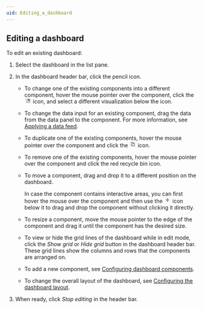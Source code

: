```yaml
---
uid: Editing_a_dashboard
---
```


## Editing a dashboard

To edit an existing dashboard:

1. Select the dashboard in the list pane.

2. In the dashboard header bar, click the pencil icon.

    - To change one of the existing components into a different component, hover the mouse pointer over the component, click the ![](../../images/DashboardsX_visualizations.png) icon, and select a different visualization below the icon.

    - To change the data input for an existing component, drag the data from the data panel to the component. For more information, see [Applying a data feed](Configuring_dashboard_components.md#applying-a-data-feed).

    - To duplicate one of the existing components, hover the mouse pointer over the component and click the ![](../../images/DashboardsX_duplicate.png) icon.

    - To remove one of the existing components, hover the mouse pointer over the component and click the red recycle bin icon.

    - To move a component, drag and drop it to a different position on the dashboard.

        In case the component contains interactive areas, you can first hover the mouse over the component and then use the ![](../../images/NewRD_dragdrop.png) icon below it to drag and drop the component without clicking it directly.

    - To resize a component, move the mouse pointer to the edge of the component and drag it until the component has the desired size.

    - To view or hide the grid lines of the dashboard while in edit mode, click the *Show grid* or *Hide grid* button in the dashboard header bar. These grid lines show the columns and rows that the components are arranged on.

    - To add a new component, see [Configuring dashboard components](Configuring_dashboard_components.md).

    - To change the overall layout of the dashboard, see [Configuring the dashboard layout](Configuring_the_dashboard_layout.md).

3. When ready, click *Stop editing* in the header bar.
